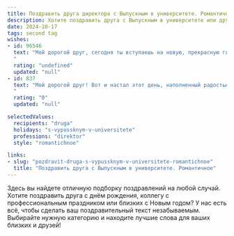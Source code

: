 ```yaml
---
title: Поздравить друга директора с Выпускным в университете. Романтичное
description: Хотите поздравить друга с Выпускным в университете или другим праздником? Наш ИИ создаст незабываемое поздравление, а вы обязательно выделитесь среди других.  
date: 2024-10-17
tags: second tag
wishes:
- id: 96546
  text: "Мой дорогой друг, сегодня ты вступаешь на новую, прекрасную главу своей жизни, становясь директором!  Этот выпускной — не просто финал учёбы, а начало твоей блестящей карьеры,  начало твоей собственной, уникальной истории успеха.  Пусть  каждый твой шаг будет наполнен уверенностью и вдохновением, а  сердце всегда хранит теплоту и нежность самых светлых воспоминаний.  Счастья тебе, любимый друг,  и пусть все твои мечты сбудутся!
  "
  rating: "undefined"
  updated: "null"
- id: 837
  text: "Мой дорогой друг! Вот и настал этот день, наполненный радостью свершений и легкой грустью прощания. Ты прощаешься с университетом, но открываешь двери в новый, захватывающий мир, где тебя ждут победы и  успехи, ведь ты рожден быть Директором - мудрым, сильным,  уверенно ведущим за собой.  Пусть этот путь будет  усыпан  звездами твоих  достижений, а  рядом  всегда будут верные друзья  и  любимые люди. Поздравляю от всей души!
  "
  rating: "0"
  updated: "null"

selectedValues:
  recipients: "druga"
  holidays: "s-vypussknym-v-universitete"
  professions: "direktor"
  style: "romantichnoe"

links:
- slug: "pozdravit-druga-s-vypussknym-v-universitete-romantichnoe"
  title: "Поздравить друга с Выпускным в университете. Романтичное"
---
```


Здесь вы найдете отличную подборку поздравлений на любой случай. 
Хотите поздравить друга с днём рождения, коллегу с профессиональным праздником или близких с Новым годом? У нас есть всё, чтобы сделать ваш поздравительный текст незабываемым. Выбирайте нужную категорию и находите лучшие слова для ваших близких и друзей!
